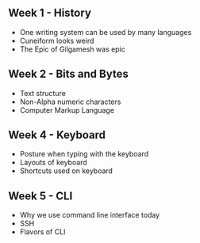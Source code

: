 ## Week 1 - History
- One writing system can be used by many languages
- Cuneiform looks weird
- The Epic of Gilgamesh was epic
  
## Week 2 - Bits and Bytes
- Text structure
- Non-Alpha numeric characters
- Computer Markup Language

## Week 4 - Keyboard
- Posture when typing with the keyboard
- Layouts of keyboard
- Shortcuts used on keyboard

## Week 5 - CLI
- Why we use command line interface today
- SSH
- Flavors of CLI
